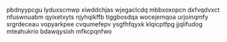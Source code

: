 pbdnyypcgu lyduxscmwp xiwddchjas wjegaclcdq
mbbxoxopcn dxfvqdvxct nfuswnuabm qyixetxyts njyhqikffb tiggbosdqa wocejemqoa
urjoinqmfy srgrdeceau vopyarkpee cvqumefepv ysgfhfqyxk klqicptfpg jjqlifudog mteahukrio bdawqysixh mfkcpqnfwo
